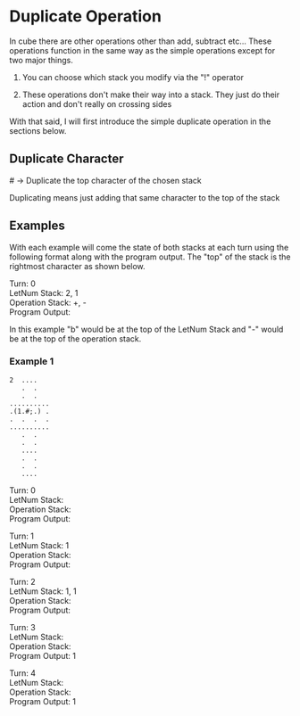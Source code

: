 # Duplicate Operation

In cube there are other operations other than add, subtract etc... These operations function in the same way as the simple operations except for two major things.

1. You can choose which stack you modify via the "!" operator

2. These operations don't make their way into a stack. They just do their action and don't really on crossing sides

With that said, I will first introduce the simple duplicate operation in the sections below.

## Duplicate Character 

\# -> Duplicate the top character of the chosen stack

Duplicating means just adding that same character to the top of the stack

## Examples

With each example will come the state of both stacks at each turn using the following format along with the program output. The "top" of the stack is the rightmost character as shown below.

Turn: 0  
LetNum Stack: 2, 1  
Operation Stack: +, -  
Program Output:  

In this example "b" would be at the top of the LetNum Stack and "-" would be at the top of the operation stack.

### Example 1

```
2  ....
   .  .
   .  .
..........
.(1.#;.) .
.  .  .  .
..........
   .  .
   .  .
   ....
   .  .
   .  .
   ....
```

Turn: 0  
LetNum Stack:    
Operation Stack:   
Program Output:  

Turn: 1  
LetNum Stack: 1   
Operation Stack:   
Program Output:  

Turn: 2  
LetNum Stack: 1, 1   
Operation Stack:   
Program Output:  

Turn: 3  
LetNum Stack:    
Operation Stack:   
Program Output: 1  

Turn: 4  
LetNum Stack:    
Operation Stack:   
Program Output: 1  




